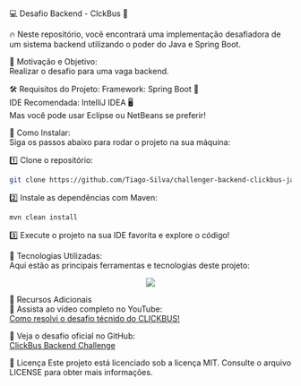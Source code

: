 💻 Desafio Backend - ClckBus 🚀
  
🔥 Neste repositório, você encontrará uma implementação desafiadora de um sistema backend utilizando o poder do Java e Spring Boot.

🎯 Motivação e Objetivo: </br>
Realizar o desafio para uma vaga backend.

🛠️ Requisitos do Projeto:
Framework: Spring Boot 🌱 </br>
IDE Recomendada: IntelliJ IDEA 🖥️ </br>
Mas você pode usar Eclipse ou NetBeans se preferir! 

🚀 Como Instalar: </br>
Siga os passos abaixo para rodar o projeto na sua máquina:

1️⃣ Clone o repositório:

```bash
git clone https://github.com/Tiago-Silva/challenger-backend-clickbus-java.git
```

2️⃣ Instale as dependências com Maven:

```bash
mvn clean install
```

3️⃣ Execute o projeto na sua IDE favorita e explore o código!

🚧 Tecnologias Utilizadas: </br>
Aqui estão as principais ferramentas e tecnologias deste projeto: </br>

<p align="center"> <a href="https://skillicons.dev"> <img src="https://skillicons.dev/icons?i=git,github,docker,linux,java,spring,maven" /> </a> </p>


🌟 Recursos Adicionais </br>
🎥 Assista ao vídeo completo no YouTube: </br>
[Como resolvi o desafio técnido do CLICKBUS!](https://www.youtube.com/watch?v=0XC3ZsStWKE&t=3s)

🔗 Veja o desafio oficial no GitHub: </br>
[ClickBus Backend Challenge](https://github.com/RocketBus/clickbus-backend-live-code)


📝 Licença
Este projeto está licenciado sob a licença MIT. Consulte o arquivo LICENSE para obter mais informações.
